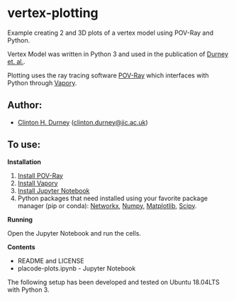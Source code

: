 # vertex-plotting
Example creating 2 and 3D plots of a vertex model using POV-Ray and Python.

Vertex Model was written in Python 3 and used in the publication of [Durney et. al.](https://iopscience.iop.org/article/10.1088/1478-3975/abfa69/meta). 

Plotting uses the ray tracing software [POV-Ray](http://www.povray.org/) which interfaces with Python through [Vapory](https://github.com/Zulko/vapory).

## Author:
* [Clinton H. Durney](clintondurney.github.io) (clinton.durney@jic.ac.uk)

## To use:
__Installation__
1. [Install POV-Ray](http://www.povray.org/download/)
2. [Install Vapory](https://github.com/Zulko/vapory)
3. [Install Jupyter Notebook](https://jupyter.org/install.html)
4. Python packages that need installed using your favorite package manager (pip or conda): [Networkx](https://networkx.org/), [Numpy](https://numpy.org/), [Matplotlib](https://matplotlib.org/), [Scipy](https://www.scipy.org/).

__Running__

Open the Jupyter Notebook and run the cells. 

__Contents__
* README and LICENSE
* placode-plots.ipynb - Jupyter Notebook

The following setup has been developed and tested on Ubuntu 18.04LTS with Python 3. 


